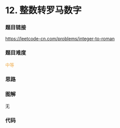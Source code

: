 # 12. 整数转罗马数字

### 题目链接

https://leetcode-cn.com/problems/integer-to-roman

### 题目难度

<font color=#F0AD4E>中等</font>

### 思路



### 图解

无

### 代码

```python
```